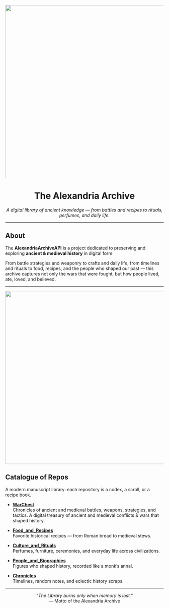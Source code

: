 <p align="center">
  <img src="https://github.com/user-attachments/assets/232dea0a-4194-481f-b4cc-1405b31a5dcd" width="550">
</p>



<h1 align="center">The Alexandria Archive</h1>
<p align="center"><em>A digital library of ancient knowledge — from battles and recipes to rituals, perfumes, and daily life.</em></p>

---

## About
The **AlexandriaArchiveAPI** is a project dedicated to preserving and exploring **ancient & medieval history** in digital form.  

From battle strategies and weaponry to crafts and daily life, from timelines and rituals to food, recipes, and the people who shaped our past — this archive captures not only the wars that were fought, but how people lived, ate, loved, and believed.





---


<p align="center">
  <img src="https://github.com/user-attachments/assets/b4dbe73c-cee9-4251-b039-c020a3cd6697" width="550">
</p>

## Catalogue of Repos
A modern manuscript library: each repository is a codex, a scroll, or a recipe book.

- **[WarChest](#)**  
  Chronicles of ancient and medieval battles, weapons, strategies, and tactics.
  A digital treasury of ancient and medieval conflicts & wars that shaped history.

- **[Food_and_Recipes](#)**  
  Favorite historical recipes — from Roman bread to medieval stews.  

- **[Culture_and_Rituals](#)**  
  Perfumes, furniture, ceremonies, and everyday life across civilizations.  

- **[People_and_Biographies](#)**  
  Figures who shaped history, recorded like a monk’s annal.  

- **[Chronicles](#)**  
  Timelines, random notes, and eclectic history scraps.

---

<p align="center">
  <em>“The Library burns only when memory is lost.”</em><br>
  — Motto of the Alexandria Archive
</p>
